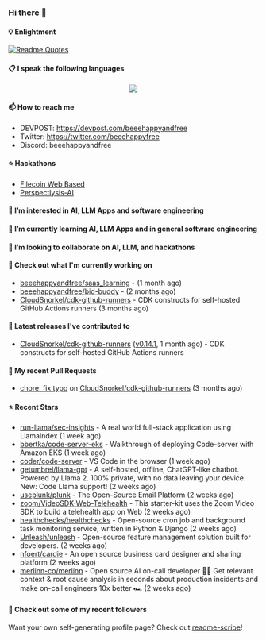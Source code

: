 ### Hi there 👋

#### 💡 Enlightment
[![Readme Quotes](https://quotes-github-readme.vercel.app/api?type=horizontal&theme=nord)](https://github.com/piyushsuthar/github-readme-quotes)

#### 📋 I speak the following languages

<p align="center">
  <a href="https://skillicons.dev">
    <img src="https://skillicons.dev/icons?i=git,kubernetes,docker,c,vim,terraform,python,typescript,java" />
  </a>
</p>


#### 📫 How to reach me
- DEVPOST: https://devpost.com/beeehappyandfree
- Twitter: https://twitter.com/beeehappyfree
- Discord: beeehappyandfree

#### ⭐️ Hackathons
- [Filecoin Web Based](https://devpost.com/software/youtube-dl-dweb)
- [Perspectlysis-AI](https://perspectlysis-ai.vercel.app)

#### 👀 I’m interested in AI, LLM Apps and software engineering

#### 🌱 I’m currently learning AI, LLM Apps and in general software engineering

#### 💞️ I’m looking to collaborate on AI, LLM, and hackathons

#### 👷 Check out what I'm currently working on

- [beeehappyandfree/saas_learning](https://github.com/beeehappyandfree/saas_learning) -  (1 month ago)
- [beeehappyandfree/bid-buddy](https://github.com/beeehappyandfree/bid-buddy) -  (2 months ago)
- [CloudSnorkel/cdk-github-runners](https://github.com/CloudSnorkel/cdk-github-runners) - CDK constructs for self-hosted GitHub Actions runners (3 months ago)

#### 🔭 Latest releases I've contributed to

- [CloudSnorkel/cdk-github-runners](https://github.com/CloudSnorkel/cdk-github-runners) ([v0.14.1](https://github.com/CloudSnorkel/cdk-github-runners/releases/tag/v0.14.1), 1 month ago) - CDK constructs for self-hosted GitHub Actions runners

#### 🔨 My recent Pull Requests

- [chore: fix typo](https://github.com/CloudSnorkel/cdk-github-runners/pull/542) on [CloudSnorkel/cdk-github-runners](https://github.com/CloudSnorkel/cdk-github-runners) (3 months ago)

#### ⭐ Recent Stars

- [run-llama/sec-insights](https://github.com/run-llama/sec-insights) - A real world full-stack application using LlamaIndex (1 week ago)
- [bbertka/code-server-eks](https://github.com/bbertka/code-server-eks) - Walkthrough of deploying Code-server with Amazon EKS (1 week ago)
- [coder/code-server](https://github.com/coder/code-server) - VS Code in the browser (1 week ago)
- [getumbrel/llama-gpt](https://github.com/getumbrel/llama-gpt) - A self-hosted, offline, ChatGPT-like chatbot. Powered by Llama 2. 100% private, with no data leaving your device. New: Code Llama support! (2 weeks ago)
- [useplunk/plunk](https://github.com/useplunk/plunk) - The Open-Source Email Platform (2 weeks ago)
- [zoom/VideoSDK-Web-Telehealth](https://github.com/zoom/VideoSDK-Web-Telehealth) - This starter-kit uses the Zoom Video SDK to build a telehealth app on Web (2 weeks ago)
- [healthchecks/healthchecks](https://github.com/healthchecks/healthchecks) - Open-source cron job and background task monitoring service, written in Python &amp; Django (2 weeks ago)
- [Unleash/unleash](https://github.com/Unleash/unleash) - Open-source feature management solution built for developers. (2 weeks ago)
- [nfoert/cardie](https://github.com/nfoert/cardie) - An open source business card designer and sharing platform (2 weeks ago)
- [merlinn-co/merlinn](https://github.com/merlinn-co/merlinn) - Open source AI on-call developer 🧙‍♂️ Get relevant context &amp; root cause analysis in seconds about production incidents and make on-call engineers 10x better 🏎️ (2 weeks ago)

#### 👯 Check out some of my recent followers


Want your own self-generating profile page? Check out [readme-scribe](https://github.com/muesli/readme-scribe)!
